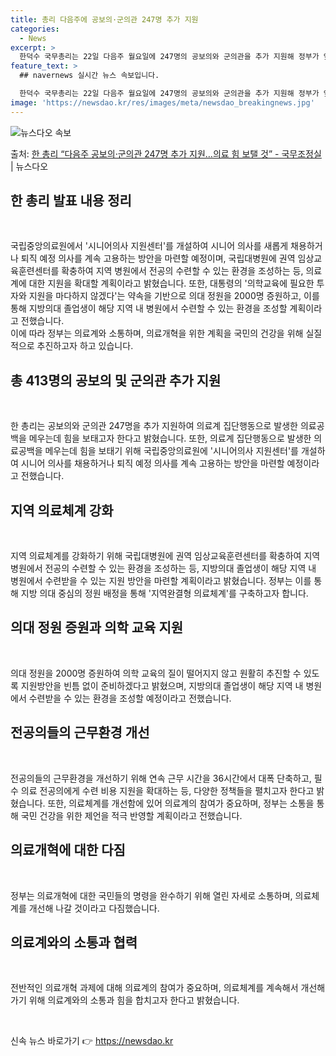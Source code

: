 ```yaml
---
title: 총리 다음주에 공보의·군의관 247명 추가 지원
categories:
  - News
excerpt: >
  한덕수 국무총리는 22일 다음주 월요일에 247명의 공보의와 군의관을 추가 지원해 정부가 앞서 지원한 166…
feature_text: >
  ## navernews 실시간 뉴스 속보입니다.

  한덕수 국무총리는 22일 다음주 월요일에 247명의 공보의와 군의관을 추가 지원해 정부가 앞서 지원한 166…
image: 'https://newsdao.kr/res/images/meta/newsdao_breakingnews.jpg'
---
```


![뉴스다오 속보](https://newsdao.kr/res/images/meta/newsdao_breakingnews.jpg)

<p>출처: <a href="https://newsdao.kr/3408" rel="dofollow">한 총리 “다음주 공보의·군의관 247명 추가 지원…의료 힘 보탤 것”  - 국무조정실</a> | 뉴스다오</p>

<h2 data-ke-size="size26">한 총리 발표 내용 정리</h2>
<p data-ke-size="size16">&nbsp;</p>
국립중앙의료원에서 '시니어의사 지원센터'를 개설하여 시니어 의사를 새롭게 채용하거나 퇴직 예정 의사를 계속 고용하는 방안을 마련할 예정이며, 국립대병원에 권역 임상교육훈련센터를 확충하여 지역 병원에서 전공의 수련할 수 있는 환경을 조성하는 등, 의료계에 대한 지원을 확대할 계획이라고 밝혔습니다. 또한, 대통령의 '의학교육에 필요한 투자와 지원을 마다하지 않겠다'는 약속을 기반으로 의대 정원을 2000명 증원하고, 이를 통해 지방의대 졸업생이 해당 지역 내 병원에서 수련할 수 있는 환경을 조성할 계획이라고 전했습니다.<br>
이에 따라 정부는 의료계와 소통하며, 의료개혁을 위한 계획을 국민의 건강을 위해 실질적으로 추진하고자 하고 있습니다.</p>
<h2 data-ke-size="size26">총 413명의 공보의 및 군의관 추가 지원</h2>
<p data-ke-size="size16">&nbsp;</p>
한 총리는 공보의와 군의관 247명을 추가 지원하여 의료계 집단행동으로 발생한 의료공백을 메우는데 힘을 보태고자 한다고 밝혔습니다. 또한, 의료계 집단행동으로 발생한 의료공백을 메우는데 힘을 보태기 위해 국립중앙의료원에 '시니어의사 지원센터'를 개설하여 시니어 의사를 채용하거나 퇴직 예정 의사를 계속 고용하는 방안을 마련할 예정이라고 전했습니다.</p>
<h2 data-ke-size="size26">지역 의료체계 강화</h2>
<p data-ke-size="size16">&nbsp;</p>
지역 의료체계를 강화하기 위해 국립대병원에 권역 임상교육훈련센터를 확충하여 지역 병원에서 전공의 수련할 수 있는 환경을 조성하는 등, 지방의대 졸업생이 해당 지역 내 병원에서 수련받을 수 있는 지원 방안을 마련할 계획이라고 밝혔습니다. 정부는 이를 통해 지방 의대 중심의 정원 배정을 통해 '지역완결형 의료체계'를 구축하고자 합니다.</p>
<h2 data-ke-size="size26">의대 정원 증원과 의학 교육 지원</h2>
<p data-ke-size="size16">&nbsp;</p>
의대 정원을 2000명 증원하여 의학 교육의 질이 떨어지지 않고 원활히 추진할 수 있도록 지원방안을 빈틈 없이 준비하겠다고 밝혔으며, 지방의대 졸업생이 해당 지역 내 병원에서 수련받을 수 있는 환경을 조성할 예정이라고 전했습니다.</p>
<h2 data-ke-size="size26">전공의들의 근무환경 개선</h2>
<p data-ke-size="size16">&nbsp;</p>
전공의들의 근무환경을 개선하기 위해 연속 근무 시간을 36시간에서 대폭 단축하고, 필수 의료 전공의에게 수련 비용 지원을 확대하는 등, 다양한 정책들을 펼치고자 한다고 밝혔습니다. 또한, 의료체계를 개선함에 있어 의료계의 참여가 중요하며, 정부는 소통을 통해 국민 건강을 위한 제언을 적극 반영할 계획이라고 전했습니다.</p>
<h2 data-ke-size="size26">의료개혁에 대한 다짐</h2>
<p data-ke-size="size16">&nbsp;</p>
정부는 의료개혁에 대한 국민들의 명령을 완수하기 위해 열린 자세로 소통하며, 의료체계를 개선해 나갈 것이라고 다짐했습니다.</p>
<h2 data-ke-size="size26">의료계와의 소통과 협력</h2>
<p data-ke-size="size16">&nbsp;</p>
전반적인 의료개혁 과제에 대해 의료계의 참여가 중요하며, 의료체계를 계속해서 개선해 가기 위해 의료계와의 소통과 힘을 합치고자 한다고 밝혔습니다.</p>
<p data-ke-size="size16">&nbsp;</p> 

신속 뉴스 바로가기 👉 <a href="https://newsdao.kr" rel="dofollow">https://newsdao.kr</a>


